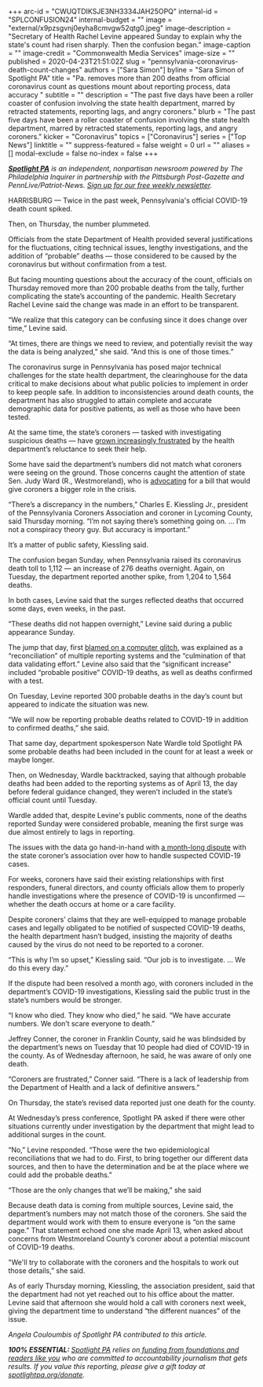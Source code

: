 +++
arc-id = "CWUQTDIKSJE3NH3334JAH25OPQ"
internal-id = "SPLCONFUSION24"
internal-budget = ""
image = "external/x9pzsgvnj0eyha8cmvgw52qtg0.jpeg"
image-description = "Secretary of Health Rachel Levine appeared Sunday to explain why the state's count had risen sharply. Then the confusion began."
image-caption = ""
image-credit = "Commonwealth Media Services"
image-size = ""
published = 2020-04-23T21:51:02Z
slug = "pennsylvania-coronavirus-death-count-changes"
authors = ["Sara Simon"]
byline = "Sara Simon of Spotlight PA"
title = "Pa. removes more than 200 deaths from official coronavirus count as questions mount about reporting process, data accuracy "
subtitle = ""
description = "The past five days have been a roller coaster of confusion involving the state health department, marred by retracted statements, reporting lags, and angry coroners."
blurb = "The past five days have been a roller coaster of confusion involving the state health department, marred by retracted statements, reporting lags, and angry coroners."
kicker = "Coronavirus"
topics = ["Coronavirus"]
series = ["Top News"]
linktitle = ""
suppress-featured = false
weight = 0
url = ""
aliases = []
modal-exclude = false
no-index = false
+++

<a href="https://www.spotlightpa.org/"><i><b>Spotlight PA</b></i></a><i> is an independent, nonpartisan newsroom powered by The Philadelphia Inquirer in partnership with the Pittsburgh Post-Gazette and PennLive/Patriot-News. </i><a href="https://www.spotlightpa.org/newsletters"><i>Sign up for our free weekly newsletter</i></a><i>.</i>

HARRISBURG — Twice in the past week, Pennsylvania's official COVID-19 death count spiked.

Then, on Thursday, the number plummeted.

Officials from the state Department of Health provided several justifications for the fluctuations, citing technical issues, lengthy investigations, and the addition of “probable” deaths — those considered to be caused by the coronavirus but without confirmation from a test.

But facing mounting questions about the accuracy of the count, officials on Thursday removed more than 200 probable deaths from the tally, further complicating the state’s accounting of the pandemic. Health Secretary Rachel Levine said the change was made in an effort to be transparent.

“We realize that this category can be confusing since it does change over time,” Levine said.

“At times, there are things we need to review, and potentially revisit the way the data is being analyzed,” she said. “And this is one of those times.”

<script src="https://www.spotlightpa.org/embed.js" async></script><div data-spl-embed-version="1" data-spl-src="https://www.spotlightpa.org/embeds/donate/"></div>

The coronavirus surge in Pennsylvania has posed major technical challenges for the state health department, the clearinghouse for the data critical to make decisions about what public policies to implement in order to keep people safe. In addition to inconsistencies around death counts, the department has also struggled to attain complete and accurate demographic data for positive patients, as well as those who have been tested.

At the same time, the state’s coroners — tasked with investigating suspicious deaths — have <a href="https://www.spotlightpa.org/news/2020/04/pennsylvania-coronavirus-coroners-testing-communication-health-department/">grown increasingly frustrated</a> by the health department’s reluctance to seek their help.

Some have said the department’s numbers did not match what coroners were seeing on the ground. Those concerns caught the attention of state Sen. Judy Ward (R., Westmoreland), who is <a href="https://www.legis.state.pa.us/cfdocs/Legis/CSM/showMemoPublic.cfm?chamber=S&SPick=20190&cosponId=31646">advocating</a> for a bill that would give coroners a bigger role in the crisis.

“There’s a discrepancy in the numbers,” Charles E. Kiessling Jr., president of the Pennsylvania Coroners Association and coroner in Lycoming County, said Thursday morning. “I’m not saying there’s something going on. ... I’m not a conspiracy theory guy. But accuracy is important.”

It’s a matter of public safety, Kiessling said.

The confusion began Sunday, when Pennsylvania raised its coronavirus death toll to 1,112 — an increase of 276 deaths overnight. Again, on Tuesday, the department reported another spike, from 1,204 to 1,564 deaths.

In both cases, Levine said that the surges reflected deaths that occurred some days, even weeks, in the past.

“These deaths did not happen overnight,” Levine said during a public appearance Sunday.

The jump that day, first <a href="https://whyy.org/articles/pa-underreported-18-of-covid-deaths-this-week-officials-blame-computer-glitches/">blamed on a computer glitch</a>, was explained as a “reconciliation” of multiple reporting systems and the “culmination of that data validating effort.” Levine also said that the “significant increase” included “probable positive” COVID-19 deaths, as well as deaths confirmed with a test.

On Tuesday, Levine reported 300 probable deaths in the day’s count but appeared to indicate the situation was new.

“We will now be reporting probable deaths related to COVID-19 in addition to confirmed deaths,” she said.

That same day, department spokesperson Nate Wardle told Spotlight PA some probable deaths had been included in the count for at least a week or maybe longer.

Then, on Wednesday, Wardle backtracked, saying that although probable deaths had been added to the reporting systems as of April 13, the day before federal guidance changed, they weren’t included in the state’s official count until Tuesday.

<script src="https://www.spotlightpa.org/embed.js" async></script><div data-spl-embed-version="1" data-spl-src="https://www.spotlightpa.org/embeds/newsletter/"></div>

Wardle added that, despite Levine's public comments, none of the deaths reported Sunday were considered probable, meaning the first surge was due almost entirely to lags in reporting.

The issues with the data go hand-in-hand with <a href="https://www.spotlightpa.org/news/2020/04/pennsylvania-coronavirus-coroners-testing-communication-health-department/">a month-long dispute</a> with the state coroner’s association over how to handle suspected COVID-19 cases.

For weeks, coroners have said their existing relationships with first responders, funeral directors, and county officials allow them to properly handle investigations where the presence of COVID-19 is unconfirmed — whether the death occurs at home or a care facility.

Despite coroners’ claims that they are well-equipped to manage probable cases and legally obligated to be notified of suspected COVID-19 deaths, the health department hasn’t budged, insisting the majority of deaths caused by the virus do not need to be reported to a coroner.

“This is why I’m so upset,” Kiessling said. “Our job is to investigate. … We do this every day.”

If the dispute had been resolved a month ago, with coroners included in the department’s COVID-19 investigations, Kiessling said the public trust in the state’s numbers would be stronger.

“I know who died. They know who died,” he said. “We have accurate numbers. We don’t scare everyone to death.”

Jeffrey Conner, the coroner in Franklin County, said he was blindsided by the department’s news on Tuesday that 10 people had died of COVID-19 in the county. As of Wednesday afternoon, he said, he was aware of only one death.

“Coroners are frustrated,” Conner said. “There is a lack of leadership from the Department of Health and a lack of definitive answers.”

On Thursday, the state’s revised data reported just one death for the county.

At Wednesday’s press conference, Spotlight PA asked if there were other situations currently under investigation by the department that might lead to additional surges in the count.

“No,” Levine responded. “Those were the two epidemiological reconciliations that we had to do. First, to bring together our different data sources, and then to have the determination and be at the place where we could add the probable deaths.”

“Those are the only changes that we’ll be making,” she said

Because death data is coming from multiple sources, Levine said, the department’s numbers may not match those of the coroners. She said the department would work with them to ensure everyone is “on the same page.” That statement echoed one she made April 13, when asked about concerns from Westmoreland County’s coroner about a potential miscount of COVID-19 deaths.

"We'll try to collaborate with the coroners and the hospitals to work out those details,” she said.

As of early Thursday morning, Kiessling, the association president, said that the department had not yet reached out to his office about the matter. Levine said that afternoon she would hold a call with coroners next week, giving the department time to understand “the different nuances” of the issue.

<i>Angela Couloumbis of Spotlight PA contributed to this article. </i>

<i><b>100% ESSENTIAL: </b></i><a href="https://www.spotlightpa.org/"><i>Spotlight PA</i></a><i> relies on</i><a href="https://www.spotlightpa.org/support"><i> funding from foundations and readers like you</i></a><i> who are committed to accountability journalism that gets results. If you value this reporting, please give a gift today at </i><a href="https://www.spotlightpa.org/donate"><i>spotlightpa.org/donate</i></a><i>.</i>

<script src="https://www.spotlightpa.org/embed.js" async></script><div data-spl-embed-version="1" data-spl-src="https://www.spotlightpa.org/embeds/tips/?tip_text=Do%20you%20have%20a%20tip%20about%20%3Cb%3Ehow%20Pa.'s%20government%20is%20responding%20to%20the%20coronavirus%3C%2Fb%3E%3F%20Tell%20us."></div>
